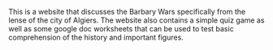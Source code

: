 This is a website that discusses the Barbary Wars specifically from the lense of the city of Algiers.
The website also contains a simple quiz game as well as some google doc worksheets that can be used
to test basic comprehension of the history and important figures.